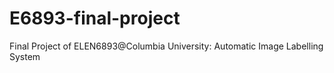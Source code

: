 # E6893-final-project
Final Project of ELEN6893@Columbia University: Automatic Image Labelling System
